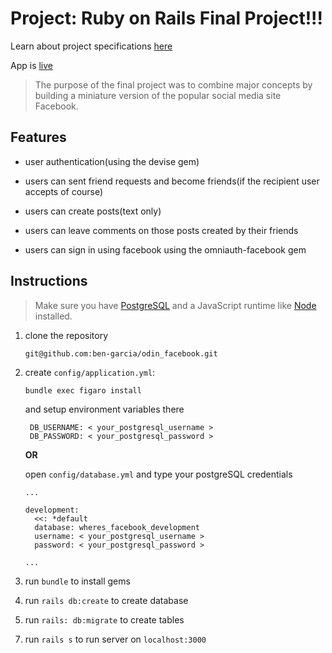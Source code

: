 # Project: Ruby on Rails Final Project!!!

Learn about project specifications [here](https://www.theodinproject.com/courses/ruby-on-rails/lessons/final-project)

App is [live](https://odinbookface.herokuapp.com/)

> The purpose of the final project was to combine major concepts by building a miniature version of the popular social media site Facebook.

## Features

- user authentication(using the devise gem)
- users can sent friend requests and become friends(if the recipient user accepts of course)
- users can create posts(text only)
- users can leave comments on those posts created by their friends

- users can sign in using facebook using the omniauth-facebook gem

## Instructions

> Make sure you have [PostgreSQL](https://www.postgresql.org/) and a JavaScript runtime like [Node](https://nodejs.org/) installed.

1. clone the repository

   `git@github.com:ben-garcia/odin_facebook.git`

2. create `config/application.yml`:

   `bundle exec figaro install`

   and setup environment variables there

   ```
    DB_USERNAME: < your_postgresql_username >
    DB_PASSWORD: < your_postgresql_password >
   ```

   **OR**

   open `config/database.yml` and type your postgreSQL credentials

   ```
   ...

   development:
     <<: *default
     database: wheres_facebook_development
     username: < your_postgresql_username >
     password: < your_postgresql_password >

   ...
   ```

3. run `bundle` to install gems

4. run `rails db:create` to create database

5. run `rails: db:migrate` to create tables

7) run `rails s` to run server on `localhost:3000`

